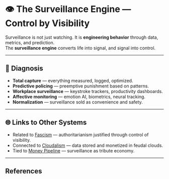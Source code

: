# 👁 The Surveillance Engine — Control by Visibility

Surveillance is not just watching. It is **engineering behavior** through data, metrics, and prediction.  
The **surveillance engine** converts life into signal, and signal into control.

---

## 🔎 Diagnosis

- **Total capture** — everything measured, logged, optimized.  
- **Predictive policing** — preemptive punishment based on patterns.  
- **Workplace surveillance** — keystroke trackers, productivity dashboards.  
- **Affective monitoring** — emotion AI, biometrics, neural tracking.  
- **Normalization** — surveillance sold as convenience and safety.

---

## 🌐 Links to Other Systems

- Related to [Fascism](../ideology/fascism.md) — authoritarianism justified through control of visibility.  
- Connected to [Cloudalism](cloudalism.md) — data stored and monetized in feudal clouds.  
- Tied to [Money Pipeline](money_pipeline.md) — surveillance as tribute economy.  

---

## References

[^1]: Shoshana Zuboff, *The Age of Surveillance Capitalism* (2019).  
[^2]: Simone Browne, *Dark Matters: On the Surveillance of Blackness* (2015).
